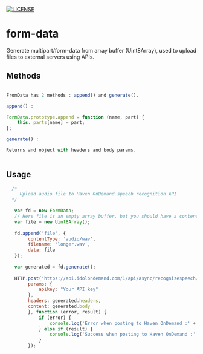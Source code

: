 [![LICENSE](http://img.shields.io/badge/LICENSE-MIT-brightgreen.svg)](http://opensource.org/licenses/MIT)

# form-data

Generate multipart/form-data from array buffer (Uint8Array), used to upload files to external servers using APIs.

## Methods

```javascript

FromData has 2 methods : append() and generate().

append() : 

FormData.prototype.append = function (name, part) {
    this._parts[name] = part;
};

generate() : 

Returns and object with headers and body params.
 
```

## Usage

```javascript
  /*
     Upload audio file to Haven OnDemand speech recognition API
  */

   var fd = new FormData;
   // Here file is an empty array buffer, but you should have a content 
   var file = new Uint8Array();
  
   fd.append('file', {
        contentType: 'audio/wav',
        filename: 'longer.wav',
        data: file
   });
  
   var generated = fd.generate();
  
   HTTP.post('https://api.idolondemand.com/1/api/async/recognizespeech/v1', {
        params: {
            apikey: "Your API key"
        },
        headers: generated.headers,
        content: generated.body
        }, function (error, result) {
            if (error) {
                console.log('Error when posting to Haven OnDemand :' + error);
            } else if (result) {
                console.log('Success when posting to Haven OnDemand :' + result.data.jobID); 
            }
        });
```
